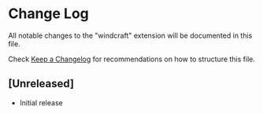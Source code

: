 # Change Log

All notable changes to the "windcraft" extension will be documented in this file.

Check [Keep a Changelog](http://keepachangelog.com/) for recommendations on how to structure this file.

## [Unreleased]

- Initial release